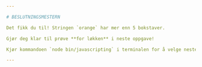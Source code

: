 ```yaml
---

# BESLUTNINGSMESTERN

Det fikk du til! Stringen `orange` har mer enn 5 bokstaver.

Gjør deg klar til prøve **for løkken** i neste oppgave!

Kjør kommandoen `node bin/javascripting` i terminalen for å velge neste oppgave.

---
```

